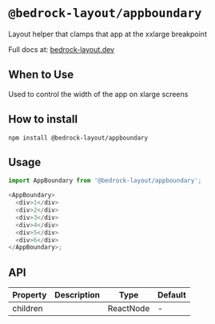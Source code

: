 # `@bedrock-layout/appboundary`

Layout helper that clamps that app at the xxlarge breakpoint

Full docs at: [bedrock-layout.dev](https://bedrock-layout.dev/)

## When to Use

Used to control the width of the app on xlarge screens

## How to install

`npm install @bedrock-layout/appboundary`

## Usage

```javascript
import AppBoundary from '@bedrock-layout/appboundary';

<AppBoundary>
  <div>1</div>
  <div>2</div>
  <div>3</div>
  <div>4</div>
  <div>5</div>
  <div>6</div>
</AppBoundary>;
```

## API

| Property | Description | Type      | Default |
| -------- | ----------- | --------- | ------- |
| children |             | ReactNode | -       |
